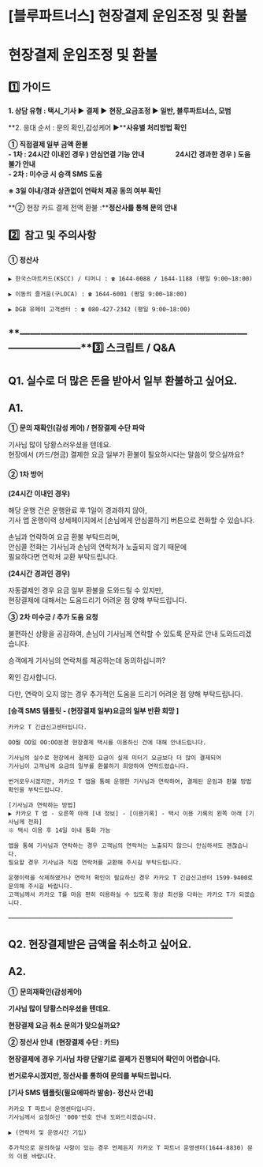 # [블루파트너스] 현장결제 운임조정 및 환불

**현장결제 운임조정 및 환불**
==================

**1️⃣ 가이드**
-----------

**1. 상담 유형 : 택시\_기사 ▶ 결제** **▶** **현장\_요금조정 ▶ 일반, 블루파트너스, 모범**

**2. 응대 순서 : 문의 확인,감성케어 ▶****사유별 처리방법 확인**

**① 직접결제 일부 금액 환불**  
**- 1차 : 24시간 이내인 경우 ) 안심연결 기능 안내**                **24시간 경과한 경우 ) 도움불가 안내**  
**- 2차 : 미수긍 시 승객 SMS 도움**

**※ 3일 이내/경과 상관없이 연락처 제공 동의 여부 확인**

**② 현장 카드 결제 전액 환불 :****정산사를 통해 문의 안내**

**2️⃣  참고 및 주의사항**
------------------

#### **① 정산사**

```
▶ 한국스마트카드(KSCC) / 티머니 : ☎ 1644-0088 / 1644-1188 (평일 9:00~18:00)  
  
▶ 이동의 즐거움(구LOCA) : ☎ 1644-6001 (평일 9:00~18:00)  
  
▶ DGB 유페이 고객센터 : ☎ 080-427-2342 (평일 9:00~18:00)
```

**―****―****―****―****―****―****―****―****―****―****―****―****―****―****―****―****―****―****―****―****―****―****―****―****―****―****―****―****―****3️⃣ 스크립트 / Q&A**
-------------------------------------------------------------------------------------------------------------------------------------------------------------------

**Q1. 실수로 더 많은 돈을 받아서 일부 환불하고 싶어요.**
------------------------------------

**A1.**
-------

**① 문의 재확인(감성 케어) / 현장결제 수단 파악**

기사님 많이 당황스러우셨을 텐데요.   
현장에서 (카드/현금) 결제한 요금 일부가 환불이 필요하시다는 말씀이 맞으실까요?

#### **② 1차 방어**

**(24시간 이내인 경우)**

해당 운행 건은 운행완료 후 1일이 경과하지 않아,   
기사 앱 운행이력 상세페이지에서 [손님에게 안심콜하기] 버튼으로 전화할 수 있습니다.

손님과 연락하여 요금 환불 부탁드리며,   
안심콜 전화는 기사님과 손님의 연락처가 노출되지 않기 때문에  
필요하다면 연락처 교환 부탁드립니다.

**(24시간 경과인 경우)**

자동결제인 경우 요금 일부 환불을 도와드릴 수 있지만,  
현장결제에 대해서는 도움드리기 어려운 점 양해 부탁드립니다.

**③ 2차 미수긍 / 추가 도움 요청**

불편하신 상황을 공감하여, 손님이 기사님께 연락할 수 있도록 문자로 안내 도와드리겠습니다.

승객에게 기사님의 연락처를 제공하는데 동의하십니까?

확인 감사합니다.

다만, 연락이 오지 않는 경우 추가적인 도움을 드리기 어려운 점 양해 부탁드립니다.

**[승객 SMS 템플릿 - (현장결제 일부)요금의 일부 반환 희망 ]**

```
카카오 T 긴급신고센터입니다.   
  
OO월 OO일 OO:OO분경 현장결제 택시를 이용하신 건에 대해 안내드립니다.  
  
기사님의 실수로 현장에서 결제한 요금이 실제 미터기 요금보다 더 많이 결제되어   
기사님이 고객님께 요금의 일부를 환불하기 희망하여 연락드렸습니다.  
  
번거로우시겠지만, 카카오 T 앱을 통해 운행한 기사님과 연락하여, 결제된 운임과 환불 방법 확인을 부탁드립니다.  
  
[기사님과 연락하는 방법]   
▶ 카카오 T 앱 - 오른쪽 아래 [내 정보] - [이용기록] - 택시 이용 기록의 왼쪽 아래 [기사님께 전화]  
※ 택시 이용 후 14일 이내 통화 가능  
  
앱을 통해 기사님과 연락하는 경우 고객님의 연락처는 노출되지 않으니 안심하셔도 괜찮습니다.   
필요할 경우 기사님과 직접 연락처를 교환해 주시길 부탁드립니다.  
  
운행이력을 삭제하였거나 연락처 확인이 필요하신 경우 카카오 T 긴급신고센터 1599-9400로 문의해 주시길 바랍니다.   
고객님께서 카카오 T를 마음 편히 이용하실 수 있도록 항상 최선을 다하는 카카오 T가 되겠습니다.
```

──────────────────────────────────────────────

**Q2. 현장결제받은 금액을 취소하고 싶어요.**
----------------------------

**A2.**
-------

**①** **문의재확인(감성케어)**

**기사님 많이 당황스러우셨을 텐데요.**

**현장결제 요금 취소 문의가 맞으실까요?**

**② 정산사 안내  (현장결제 수단 : 카드)**

**현장결제에 경우 기사님 차량 단말기로 결제가 진행되어 확인이 어렵습니다.**

**번거로우시겠지만, 정산사를 통하여 문의를 부탁드립니다.**

**[기사 SMS 템플릿(필요에따라 발송)- 정산사 안내]**

```
카카오 T 파트너 운영센터입니다.  
기사님께서 요청하신 '000'번호 안내 도와드리겠습니다.  
  
▶ (연락처 및 운영시간 기입)  
  
추가적으로 문의하실 사항이 있는 경우 언제든지 카카오 T 파트너 운영센터(1644-8830) 문의 이용 바랍니다.
```